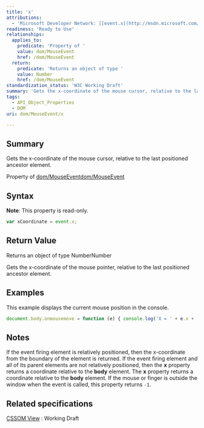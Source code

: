 ```yaml
---
title: 'x'
attributions:
  - 'Microsoft Developer Network: [[event.x](http://msdn.microsoft.com/en-us/library/ie/ff974658(v=vs.85).aspx) Article]'
readiness: 'Ready to Use'
relationships:
  applies_to:
    predicate: 'Property of '
    value: dom/MouseEvent
    href: /dom/MouseEvent
  return:
    predicate: 'Returns an object of type '
    value: Number
    href: /dom/MouseEvent
standardization_status: 'W3C Working Draft'
summary: 'Gets the x-coordinate of the mouse cursor, relative to the last positioned ancestor element.'
tags:
  - API_Object_Properties
  - DOM
uri: dom/MouseEvent/x

---
```

## Summary

Gets the x-coordinate of the mouse cursor, relative to the last positioned ancestor element.

Property of [dom/MouseEvent](/dom/MouseEvent)[dom/MouseEvent](/dom/MouseEvent)

## Syntax

**Note**: This property is read-only.

``` js
var xCoordinate = event.x;
```

## Return Value

Returns an object of type NumberNumber

Gets the x-coordinate of the mouse pointer, relative to the last positioned ancestor element.

## Examples

This example displays the current mouse position in the console.

``` js
document.body.onmousemove = function (e) { console.log('X = ' + e.x + ' Y = " + e.y); }
```

## Notes

If the event firing element is relatively positioned, then the x-coordinate from the boundary of the element is returned. If the event firing element and all of its parent elements are not relatively positioned, then the **x** property returns a coordinate relative to the **body** element. The **x** property returns a coordinate relative to the **body** element. If the mouse or finger is outside the window when the event is called, this property returns `-1`.

## Related specifications

[CSSOM View](http://www.w3.org/TR/cssom-view/)
:   Working Draft
